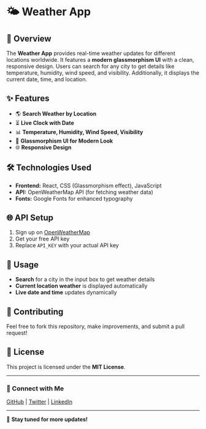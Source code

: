 # 🌤 Weather App

## 📌 Overview
The **Weather App** provides real-time weather updates for different locations worldwide. It features a **modern glassmorphism UI** with a clean, responsive design. Users can search for any city to get details like temperature, humidity, wind speed, and visibility. Additionally, it displays the current date, time, and location.

## ✨ Features
- 🌎 **Search Weather by Location**
- ⏳ **Live Clock with Date**
- 📊 **Temperature, Humidity, Wind Speed, Visibility**
- 🎨 **Glassmorphism UI for Modern Look**
- 🌐 **Responsive Design**

## 🛠️ Technologies Used
- **Frontend:** React, CSS (Glassmorphism effect), JavaScript
- **API:** OpenWeatherMap API (for fetching weather data)
- **Fonts:** Google Fonts for enhanced typography

## 🌐 API Setup
1. Sign up on [OpenWeatherMap](https://openweathermap.org/)
2. Get your free API key
3. Replace `API_KEY`  with your actual API key

## 📜 Usage
- **Search** for a city in the input box to get weather details
- **Current location weather** is displayed automatically
- **Live date and time** updates dynamically

## 🤝 Contributing
Feel free to fork this repository, make improvements, and submit a pull request!

## 📄 License
This project is licensed under the **MIT License**.

---

### 🔗 Connect with Me
[GitHub](https://github.com/your-username) | [Twitter](https://twitter.com/your-handle) | [LinkedIn](https://linkedin.com/in/your-profile)

---

🚀 **Stay tuned for more updates!**

